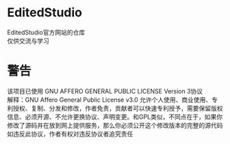 # EditedStudio
EditedStudio官方网站的仓库<br>
仅供交流与学习
# 警告
该项目已使用 GNU AFFERO GENERAL PUBLIC LICENSE Version 3协议<br>
解释：GNU Affero General Public License v3.0 允许个人使用、商业使用、专利授权、复制、分发和修改，作者免责，贡献者可以快速专利授予，需要保留版权信息、必须开源、不允许更换协议、声明变更。和GPL类似，不同点在于，如果你修改了源码并在放到网上提供服务，那么你必须公开这个修改版本的完整的源代码<br>
如违反此协议，作者有权对违反协议者追究责任
